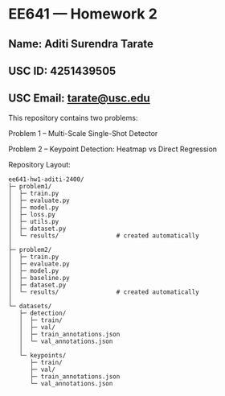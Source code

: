 # EE641 — Homework 2

## Name: Aditi Surendra Tarate
## USC ID: 4251439505
## USC Email: tarate@usc.edu

This repository contains two problems:

Problem 1 – Multi-Scale Single-Shot Detector

Problem 2 – Keypoint Detection: Heatmap vs Direct Regression

Repository Layout:

```text
ee641-hw1-aditi-2400/
├─ problem1/
│  ├─ train.py
│  ├─ evaluate.py
│  ├─ model.py
│  ├─ loss.py
│  ├─ utils.py
│  ├─ dataset.py
│  └─ results/                # created automatically
│
├─ problem2/
│  ├─ train.py
│  ├─ evaluate.py
│  ├─ model.py
│  ├─ baseline.py
│  ├─ dataset.py
│  └─ results/                # created automatically
│
└─ datasets/
   ├─ detection/
   │  ├─ train/              
   │  ├─ val/                 
   │  ├─ train_annotations.json
   │  └─ val_annotations.json
   │
   └─ keypoints/
      ├─ train/               
      ├─ val/                
      ├─ train_annotations.json
      └─ val_annotations.json
